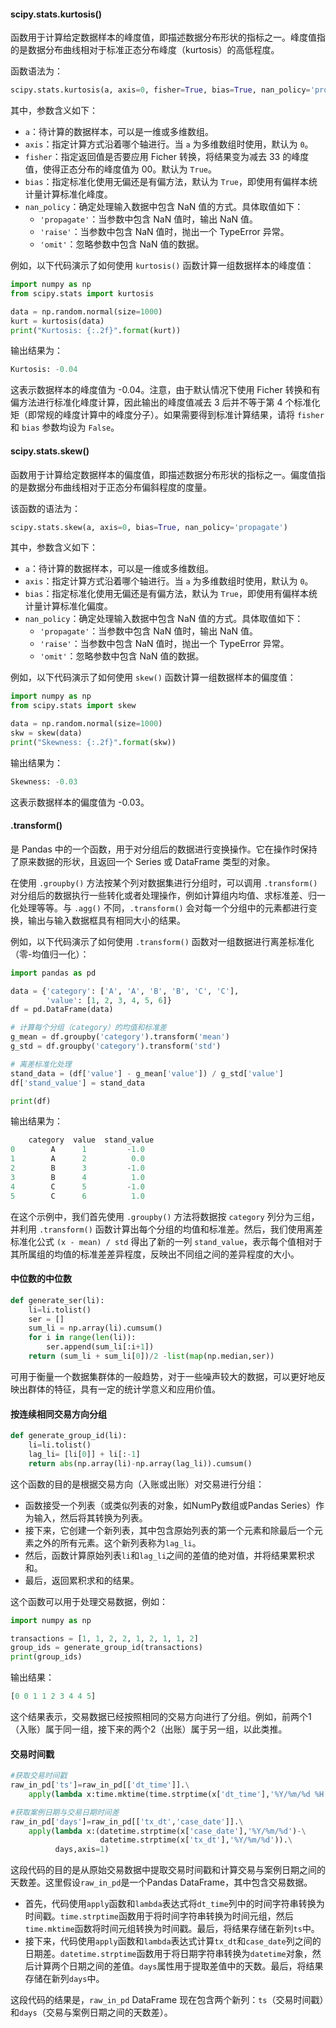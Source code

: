 #### scipy.stats.kurtosis()

函数用于计算给定数据样本的峰度值，即描述数据分布形状的指标之一。峰度值指的是数据分布曲线相对于标准正态分布峰度（kurtosis）的高低程度。

函数语法为：

```python
scipy.stats.kurtosis(a, axis=0, fisher=True, bias=True, nan_policy='propagate')
```

其中，参数含义如下：

- `a`：待计算的数据样本，可以是一维或多维数组。
- `axis`：指定计算方式沿着哪个轴进行。当 `a` 为多维数组时使用，默认为 `0`。
- `fisher`：指定返回值是否要应用 Ficher 转换，将结果变为减去 33 的峰度值，使得正态分布的峰度值为 00。默认为 `True`。
- `bias`：指定标准化使用无偏还是有偏方法，默认为 `True`，即使用有偏样本统计量计算标准化峰度。
- `nan_policy`：确定处理输入数据中包含 NaN 值的方式。具体取值如下：
  - `'propagate'`：当参数中包含 NaN 值时，输出 NaN 值。
  - `'raise'`：当参数中包含 NaN 值时，抛出一个 TypeError 异常。
  - `'omit'`：忽略参数中包含 NaN 值的数据。

例如，以下代码演示了如何使用 `kurtosis()` 函数计算一组数据样本的峰度值：

```python
import numpy as np
from scipy.stats import kurtosis

data = np.random.normal(size=1000)
kurt = kurtosis(data)
print("Kurtosis: {:.2f}".format(kurt))
```

输出结果为：

```python
Kurtosis: -0.04
```

这表示数据样本的峰度值为 -0.04。注意，由于默认情况下使用 Ficher 转换和有偏方法进行标准化峰度计算，因此输出的峰度值减去 3 后并不等于第 4 个标准化矩（即常规的峰度计算中的峰度分子）。如果需要得到标准计算结果，请将 `fisher` 和 `bias` 参数均设为 `False`。





#### scipy.stats.skew()

函数用于计算给定数据样本的偏度值，即描述数据分布形状的指标之一。偏度值指的是数据分布曲线相对于正态分布偏斜程度的度量。

该函数的语法为：

```python
scipy.stats.skew(a, axis=0, bias=True, nan_policy='propagate')
```

其中，参数含义如下：

- `a`：待计算的数据样本，可以是一维或多维数组。
- `axis`：指定计算方式沿着哪个轴进行。当 `a` 为多维数组时使用，默认为 `0`。
- `bias`：指定标准化使用无偏还是有偏方法，默认为 `True`，即使用有偏样本统计量计算标准化偏度。
- `nan_policy`：确定处理输入数据中包含 NaN 值的方式。具体取值如下：
  - `'propagate'`：当参数中包含 NaN 值时，输出 NaN 值。
  - `'raise'`：当参数中包含 NaN 值时，抛出一个 TypeError 异常。
  - `'omit'`：忽略参数中包含 NaN 值的数据。

例如，以下代码演示了如何使用 `skew()` 函数计算一组数据样本的偏度值：

```python
import numpy as np
from scipy.stats import skew

data = np.random.normal(size=1000)
skw = skew(data)
print("Skewness: {:.2f}".format(skw))
```

输出结果为：

```python
Skewness: -0.03
```

这表示数据样本的偏度值为 -0.03。





#### .transform() 

是 Pandas 中的一个函数，用于对分组后的数据进行变换操作。它在操作时保持了原来数据的形状，且返回一个 Series 或 DataFrame 类型的对象。

在使用 `.groupby()` 方法按某个列对数据集进行分组时，可以调用 `.transform()` 对分组后的数据执行一些转化或者处理操作，例如计算组内均值、求标准差、归一化处理等等。与 `.agg()` 不同，`.transform()` 会对每一个分组中的元素都进行变换，输出与输入数据框具有相同大小的结果。

例如，以下代码演示了如何使用 `.transform()` 函数对一组数据进行离差标准化（零-均值归一化）：

```python
import pandas as pd

data = {'category': ['A', 'A', 'B', 'B', 'C', 'C'],
        'value': [1, 2, 3, 4, 5, 6]}
df = pd.DataFrame(data)

# 计算每个分组（category）的均值和标准差
g_mean = df.groupby('category').transform('mean')
g_std = df.groupby('category').transform('std')

# 离差标准化处理
stand_data = (df['value'] - g_mean['value']) / g_std['value']
df['stand_value'] = stand_data

print(df)
```

输出结果为：

```python
	category  value  stand_value
0        A      1         -1.0
1        A      2          0.0
2        B      3         -1.0
3        B      4          1.0
4        C      5         -1.0
5        C      6          1.0
```

在这个示例中，我们首先使用 `.groupby()` 方法将数据按 `category` 列分为三组，并利用 `.transform()` 函数计算出每个分组的均值和标准差。然后，我们使用离差标准化公式 `(x - mean) / std` 得出了新的一列 `stand_value`，表示每个值相对于其所属组的均值的标准差差异程度，反映出不同组之间的差异程度的大小。



#### 中位数的中位数

```python
def generate_ser(li):
    li=li.tolist()
    ser = []
    sum_li = np.array(li).cumsum()
    for i in range(len(li)):
        ser.append(sum_li[:i+1])
    return (sum_li + sum_li[0])/2 -list(map(np.median,ser))
```

可用于衡量一个数据集群体的一般趋势，对于一些噪声较大的数据，可以更好地反映出群体的特征，具有一定的统计学意义和应用价值。



#### 按连续相同交易方向分组

```python
def generate_group_id(li):
    li=li.tolist()
    lag_li= [li[0]] + li[:-1]
    return abs(np.array(li)-np.array(lag_li)).cumsum()
```

这个函数的目的是根据交易方向（入账或出账）对交易进行分组：

- 函数接受一个列表（或类似列表的对象，如NumPy数组或Pandas Series）作为输入，然后将其转换为列表。
- 接下来，它创建一个新列表，其中包含原始列表的第一个元素和除最后一个元素之外的所有元素。这个新列表称为`lag_li`。
- 然后，函数计算原始列表`li`和`lag_li`之间的差值的绝对值，并将结果累积求和。
- 最后，返回累积求和的结果。

这个函数可以用于处理交易数据，例如：

```python
import numpy as np

transactions = [1, 1, 2, 2, 1, 2, 1, 1, 2]
group_ids = generate_group_id(transactions)
print(group_ids)
```

输出结果：

```python
[0 0 1 1 2 3 4 4 5]
```

这个结果表示，交易数据已经按照相同的交易方向进行了分组。例如，前两个1（入账）属于同一组，接下来的两个2（出账）属于另一组，以此类推。



#### 交易时间戳

```python
#获取交易时间戳
raw_in_pd['ts']=raw_in_pd[['dt_time']].\
	apply(lambda x:time.mktime(time.strptime(x['dt_time'],'%Y/%m/%d %H:%M:%S')),axis=1)

#获取案例日期与交易日期时间差
raw_in_pd['days']=raw_in_pd[['tx_dt','case_date']].\
    apply(lambda x:(datetime.strptime(x['case_date'],'%Y/%m/%d')-\
                    datetime.strptime(x['tx_dt'],'%Y/%m/%d')).\
          days,axis=1)
```

这段代码的目的是从原始交易数据中提取交易时间戳和计算交易与案例日期之间的天数差。这里假设`raw_in_pd`是一个Pandas DataFrame，其中包含交易数据。

- 首先，代码使用`apply`函数和`lambda`表达式将`dt_time`列中的时间字符串转换为时间戳。`time.strptime`函数用于将时间字符串转换为时间元组，然后`time.mktime`函数将时间元组转换为时间戳。最后，将结果存储在新列`ts`中。
- 接下来，代码使用`apply`函数和`lambda`表达式计算`tx_dt`和`case_date`列之间的日期差。`datetime.strptime`函数用于将日期字符串转换为`datetime`对象，然后计算两个日期之间的差值。`days`属性用于提取差值中的天数。最后，将结果存储在新列`days`中。

这段代码的结果是，`raw_in_pd` DataFrame 现在包含两个新列：`ts`（交易时间戳）和`days`（交易与案例日期之间的天数差）。